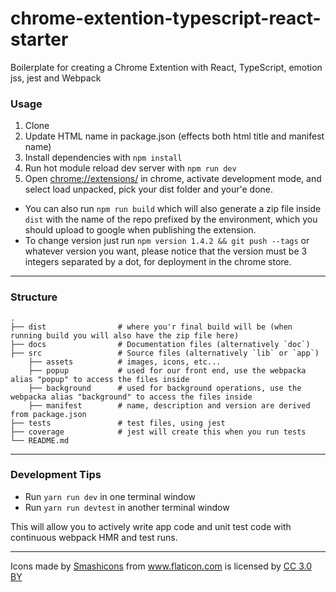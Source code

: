 # chrome-extention-typescript-react-starter
Boilerplate for creating a Chrome Extention with React, TypeScript, emotion jss, jest and Webpack

### Usage
1. Clone
2. Update HTML name in package.json (effects both html title and manifest name)
3. Install dependencies with `npm install`
4. Run hot module reload dev server with `npm run dev`
5. Open [chrome://extensions/](chrome://extensions/) in chrome, activate development mode, and select load unpacked, 
pick your dist folder and your'e done.

- You can also run `npm run build` which will also generate a zip file inside `dist` with the name of the repo 
prefixed by the environment, which you should upload to google when publishing the extension.
- To change version just run `npm version 1.4.2 && git push --tags` or whatever version you want, please notice that the version must be 3 
integers separated by a dot, for deployment in the chrome store.
---
### Structure
    .
    ├── dist                # where you'r final build will be (when running build you will also have the zip file here)
    ├── docs                # Documentation files (alternatively `doc`)
    ├── src                 # Source files (alternatively `lib` or `app`)
        ├── assets          # images, icons, etc...
        ├── popup           # used for our front end, use the webpacka alias "popup" to access the files inside
        ├── background      # used for background operations, use the webpacka alias "background" to access the files inside
        ├── manifest        # name, description and version are derived from package.json
    ├── tests               # test files, using jest
    ├── coverage            # jest will create this when you run tests
    └── README.md
---
### Development Tips
- Run `yarn run dev` in one terminal window
- Run `yarn run devtest` in another terminal window

This will allow you to actively write app code and unit test code with continuous webpack HMR and test runs.



---
<div>Icons made by <a href="https://www.flaticon.com/authors/smashicons" title="Smashicons">Smashicons</a> from <a href="https://www.flaticon.com/" title="Flaticon">www.flaticon.com</a> is licensed by <a href="http://creativecommons.org/licenses/by/3.0/" title="Creative Commons BY 3.0" target="_blank">CC 3.0 BY</a></div>
